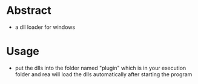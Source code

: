 # Abstract
* a dll loader for windows

# Usage
* put the dlls into the folder named "plugin" which is in your execution folder and rea will load the dlls automatically after starting the program  